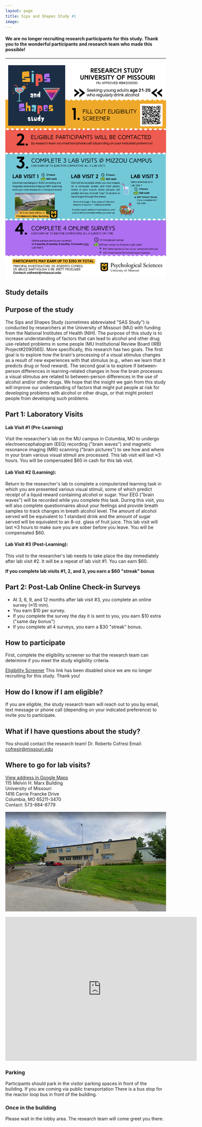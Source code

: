 ```yaml
---
layout: page
title: Sips and Shapes Study #1
image: 
---
```


#### We are no longer recruiting research participants for this study. Thank you to the wonderful participants and research team who made this possible! 

<hr>

<img src="/assets/images/04-05-23 SASS webpage infographic blocked.png" width="700">



## Study details

## Purpose of the study
The Sips and Shapes Study (sometimes abbreviated "SAS Study") is conducted by researchers at the University of Missouri (MU) with funding from the National Institutes of Health (NIH). The purpose of this study is to increase understanding of factors that can lead to alcohol and other drug use-related problems in some people (MU Institutional Review Board (IRB) Project#2090565).  More specifically, this research has two goals. The first goal is to explore how the brain's processing of a visual stimulus changes as a result of new experiences with that stimulus (e.g., when we learn that it predicts drug or food reward). The second goal is to explore if between-person differences in learning-related changes in how the brain processes a visual stimulus are related to between-person differences in the use of alcohol and/or other drugs. We hope that the insight we gain from this study will improve our understanding of factors that might put people at risk for developing problems with alcohol or other drugs, or that might protect people from developing such problems. 



## Part 1: Laboratory Visits

#### Lab Visit #1 (Pre-Learning)
Visit the researcher's lab on the MU campus in Columbia, MO to undergo electroencephalogram (EEG) recording ("brain waves") and magnetic resonance imaging (MRI) scanning ("brain pictures") to see how and where in your brain various visual stimuli are processed. This lab visit will last ≈3 hours.  You will be compensated $60 in cash for this lab visit.

#### Lab Visit #2 (Learning): 
Return to the researcher's lab to complete a computerized learning task in which you are presented various visual stimuli, some of which predict receipt of a liquid reward containing alcohol or sugar. Your EEG ("brain waves") will be recorded while you complete this task. During this visit, you will also complete questionnaires about your feelings and provide breath samples to track changes in breath alcohol level. The amount of alcohol served will be equivalent to 1 standard drink and the amount of sugar served will be equivalent to an 8-oz. glass of fruit juice. This lab visit will last ≈3 hours to make sure you are sober before you leave. You will be compensated $60.

#### Lab Visit #3 (Post-Learning):
This visit to the researcher's lab needs to take place the day immediately after lab visit #2. It will be a repeat of lab visit #1. You can earn $60. 

**If you complete lab visits #1, 2, and 3, you earn a $60 "streak" bonus**

## Part 2: Post-Lab Online Check-in Surveys
- At 3, 6, 9, and 12 months after lab visit #3, you complete an online survey (≈15 min).
- You earn $10 per survey.
- If you complete the survey the day it is sent to you, you earn $10 extra ("same day bonus")
- If you complete all 4 surveys, you earn a $30 "streak" bonus.

## How to participate
First, complete the eligibility screener so that the research team can determine if you meet the study eligibility criteria.  


<a href="#" class="button special">Eligibility Screener</a>
This link has been disabled since we are no longer recruiting for this study. Thank you!

## How do I know if I am eligible?
If you are eligible, the study research team will reach out to you by email, text message or phone call (depending on your indicated preference) to invite you to participate.

## What if I have questions about the study?
You should contact the research team! 
Dr. Roberto Cofresi
Email: cofresir@missouri.edu


<a id="directions"></a>
## Where to go for lab visits?
[View address in Google Maps](https://goo.gl/maps/qyhsaqvywLMfFqir7)  
115 Melvin H. Marx Building  
University of Missouri  
1416 Carrie Francke Drive  
Columbia, MO 65211-3470  
Contact: 573-884-8779  

![University of Missouri MARX Building](/assets/images/marx_bldg.png)


<iframe src="https://www.google.com/maps/embed?pb=!1m18!1m12!1m3!1d3103.5607348885005!2d-92.34076848466007!3d38.9340164795651!2m3!1f0!2f0!3f0!3m2!1i1024!2i768!4f13.1!3m3!1m2!1s0x87dcb7b2693516e3%3A0xa01c979c4fa73e60!2sBrain%20Imaging%20Center%20University%20of%20Missouri!5e0!3m2!1sen!2sus!4v1648562985599!5m2!1sen!2sus" width="600" height="450" style="border:0;" allowfullscreen="" loading="lazy" referrerpolicy="no-referrer-when-downgrade"></iframe>


### Parking
Participants should park in the visitor parking spaces in front of the building.
If you are coming via public transportation
There is a bus stop for the reactor loop bus in front of the building.

### Once in the building
Please wait in the lobby area. The research team will come greet you there.


